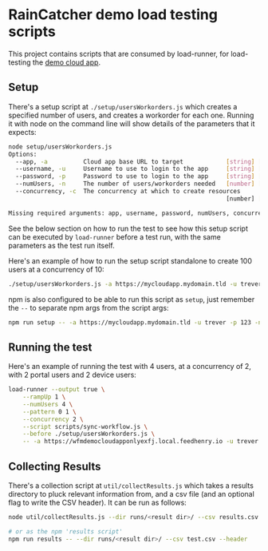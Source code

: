 # RainCatcher demo load testing scripts

This project contains scripts that are consumed by load-runner, for
 load-testing the [demo cloud app](https://github.com/feedhenry-raincatcher/raincatcher-demo-cloud).

## Setup

There's a setup script at `./setup/usersWorkorders.js` which creates a
 specified number of users, and creates a workorder for each
 one. Running it with node on the command line will show details of
 the parameters that it expects:

``` bash
node setup/usersWorkorders.js
Options:
  --app, -a          Cloud app base URL to target            [string] [required]
  --username, -u     Username to use to login to the app     [string] [required]
  --password, -p     Password to use to login to the app     [string] [required]
  --numUsers, -n     The number of users/workorders needed   [number] [required]
  --concurrency, -c  The concurrency at which to create resources
                                                             [number] [required]

Missing required arguments: app, username, password, numUsers, concurrency
```

See the below section on how to run the test to see how this setup
 script can be executed by `load-runner` before a test run, with the
 same parameters as the test run itself.

Here's an example of how to run the setup script standalone to create
 100 users at a concurrency of 10:

```bash
./setup/usersWorkorders.js -a https://mycloudapp.mydomain.tld -u trever -p 123 -n 100 -c 10
```

npm is also configured to be able to run this script as `setup`, just
 remember the `--` to separate npm args from the script args:

``` bash
npm run setup -- -a https://mycloudapp.mydomain.tld -u trever -p 123 -n 100 -c 10
```

## Running the test

Here's an example of running the test with 4 users, at a concurrency
 of 2, with 2 portal users and 2 device users:

``` bash
load-runner --output true \
    --rampUp 1 \
    --numUsers 4 \
    --pattern 0 1 \
    --concurrency 2 \
    --script scripts/sync-workflow.js \
    --before ./setup/usersWorkorders.js \
    -- -a https://wfmdemocloudapponlyexfj.local.feedhenry.io -u trever -p 123
```

## Collecting Results

There's a collection script at `util/collectResults.js` which takes a
 results directory to pluck relevant information from, and a csv file
 (and an optional flag to write the CSV header). It can be run as
 follows:

``` bash
node util/collectResults.js --dir runs/<result dir>/ --csv results.csv --header

# or as the npm 'results script'
npm run results -- --dir runs/<result dir>/ --csv test.csv --header
```
